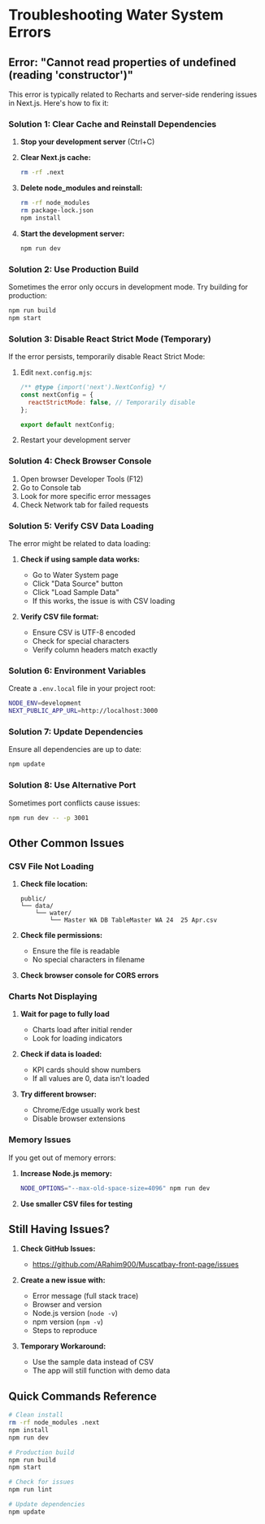 # Troubleshooting Water System Errors

## Error: "Cannot read properties of undefined (reading 'constructor')"

This error is typically related to Recharts and server-side rendering issues in Next.js. Here's how to fix it:

### Solution 1: Clear Cache and Reinstall Dependencies

1. **Stop your development server** (Ctrl+C)

2. **Clear Next.js cache:**
   ```bash
   rm -rf .next
   ```

3. **Delete node_modules and reinstall:**
   ```bash
   rm -rf node_modules
   rm package-lock.json
   npm install
   ```

4. **Start the development server:**
   ```bash
   npm run dev
   ```

### Solution 2: Use Production Build

Sometimes the error only occurs in development mode. Try building for production:

```bash
npm run build
npm start
```

### Solution 3: Disable React Strict Mode (Temporary)

If the error persists, temporarily disable React Strict Mode:

1. Edit `next.config.mjs`:
   ```javascript
   /** @type {import('next').NextConfig} */
   const nextConfig = {
     reactStrictMode: false, // Temporarily disable
   };
   
   export default nextConfig;
   ```

2. Restart your development server

### Solution 4: Check Browser Console

1. Open browser Developer Tools (F12)
2. Go to Console tab
3. Look for more specific error messages
4. Check Network tab for failed requests

### Solution 5: Verify CSV Data Loading

The error might be related to data loading:

1. **Check if using sample data works:**
   - Go to Water System page
   - Click "Data Source" button
   - Click "Load Sample Data"
   - If this works, the issue is with CSV loading

2. **Verify CSV file format:**
   - Ensure CSV is UTF-8 encoded
   - Check for special characters
   - Verify column headers match exactly

### Solution 6: Environment Variables

Create a `.env.local` file in your project root:

```bash
NODE_ENV=development
NEXT_PUBLIC_APP_URL=http://localhost:3000
```

### Solution 7: Update Dependencies

Ensure all dependencies are up to date:

```bash
npm update
```

### Solution 8: Use Alternative Port

Sometimes port conflicts cause issues:

```bash
npm run dev -- -p 3001
```

## Other Common Issues

### CSV File Not Loading

1. **Check file location:**
   ```
   public/
   └── data/
       └── water/
           └── Master WA DB TableMaster WA 24  25 Apr.csv
   ```

2. **Check file permissions:**
   - Ensure the file is readable
   - No special characters in filename

3. **Check browser console for CORS errors**

### Charts Not Displaying

1. **Wait for page to fully load**
   - Charts load after initial render
   - Look for loading indicators

2. **Check if data is loaded:**
   - KPI cards should show numbers
   - If all values are 0, data isn't loaded

3. **Try different browser:**
   - Chrome/Edge usually work best
   - Disable browser extensions

### Memory Issues

If you get out of memory errors:

1. **Increase Node.js memory:**
   ```bash
   NODE_OPTIONS="--max-old-space-size=4096" npm run dev
   ```

2. **Use smaller CSV files for testing**

## Still Having Issues?

1. **Check GitHub Issues:**
   - https://github.com/ARahim900/Muscatbay-front-page/issues

2. **Create a new issue with:**
   - Error message (full stack trace)
   - Browser and version
   - Node.js version (`node -v`)
   - npm version (`npm -v`)
   - Steps to reproduce

3. **Temporary Workaround:**
   - Use the sample data instead of CSV
   - The app will still function with demo data

## Quick Commands Reference

```bash
# Clean install
rm -rf node_modules .next
npm install
npm run dev

# Production build
npm run build
npm start

# Check for issues
npm run lint

# Update dependencies
npm update
```